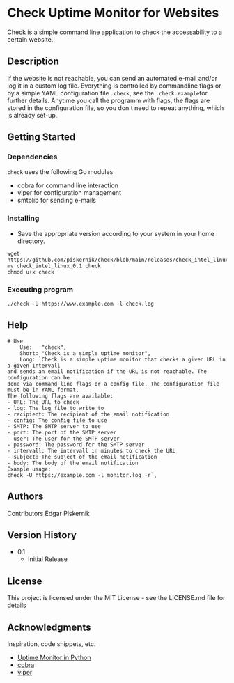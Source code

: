 # Check Uptime Monitor for Websites

Check is a simple command line application to check the accessability to a certain website.

## Description

If the website is not reachable, you can send an automated e-mail and/or log it in a custom log file. Everything is controlled by commandline flags or by a simple YAML configuration file `.check`, see the `.check.example`for further details. Anytime you call the programm with flags, the flags are stored in the configuration file, so you don't need to repeat anything, which is already set-up.


## Getting Started

### Dependencies

`check` uses the following Go modules
* cobra for command line interaction
* viper for configuration management
* smtplib for sending e-mails

### Installing

* Save the appropriate version according to your system in your home directory.
```
wget https://github.com/piskernik/check/blob/main/releases/check_intel_linux_0.01
mv check_intel_linux_0.1 check
chmod u+x check
```

### Executing program

`./check -U https://www.example.com -l check.log`

## Help

```
# Use
	Use:   "check",
	Short: "Check is a simple uptime monitor",
	Long: `Check is a simple uptime monitor that checks a given URL in a given intervall 
and sends an email notification if the URL is not reachable. The configuration can be 
done via command line flags or a config file. The configuration file must be in YAML format.
The following flags are available:
- URL: The URL to check
- log: The log file to write to
- recipient: The recipient of the email notification
- config: The config file to use
- SMTP: The SMTP server to use
- port: The port of the SMTP server
- user: The user for the SMTP server
- password: The password for the SMTP server
- intervall: The intervall in minutes to check the URL
- subject: The subject of the email notification
- body: The body of the email notification
Example usage:
check -U https://example.com -l monitor.log -r`,
```

## Authors
Contributors
Edgar Piskernik

## Version History

* 0.1
    * Initial Release

## License

This project is licensed under the MIT License - see the LICENSE.md file for details

## Acknowledgments

Inspiration, code snippets, etc.
* [Uptime Monitor in Python](https://github.com/Manu-Abuya/Website-Uptime-Monitor/blob/master/WebsiteUptimeMonitor/website_monitor.py)
* [cobra](https://github.com/spf13/cobra)
* [viper](https://github.com/spf13/viper)